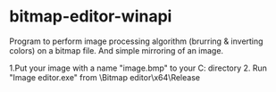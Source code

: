 # bitmap-editor-winapi

Program to perform image processing algorithm (brurring & inverting colors) on a bitmap file. And simple mirroring of an image.

1.Put your image with a name "image.bmp" to your C: directory
2. Run "Image editor.exe" from \Bitmap editor\x64\Release 
